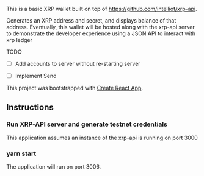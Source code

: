 This is a basic XRP wallet built on top of https://github.com/intelliot/xrp-api. 

Generates an XRP address and secret, and displays balance of that address. Eventually, this wallet will be hosted along with the xrp-api server to demonstrate the developer experience using a JSON API to interact with xrp ledger



TODO
- [ ] Add accounts to server without re-starting server
- [ ] Implement Send 



This project was bootstrapped with [Create React App](https://github.com/facebook/create-react-app).

## Instructions

### Run XRP-API server and generate testnet credentials
This application assumes an instance of the xrp-api is running on port 3000

### yarn start
The application will run on port 3006.
